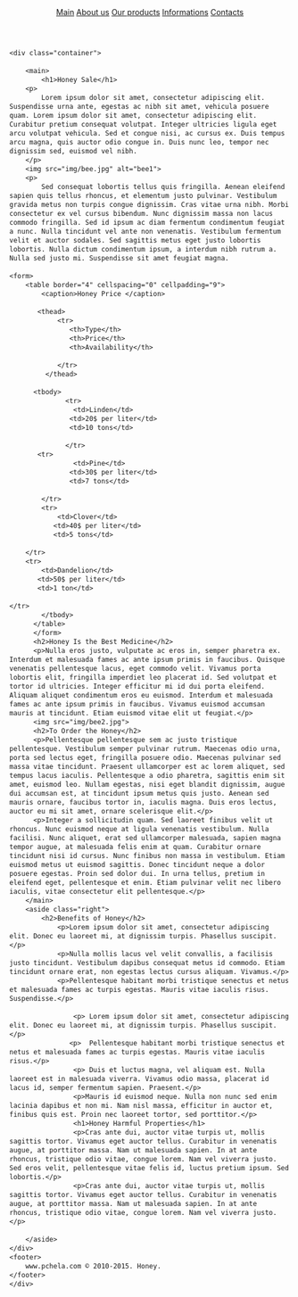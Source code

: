 <!DOCTYPE html>
<html lang="ru">
<head>
    <meta charset="UTF-8">
    <meta name="viewport" content="width=device-width, initial-scale=1.0">
    <title>Honey sale</title>
    <link rel="stylesheet" href="CSS/ste.css">
</head>
<body>
    <div class="wrapper">
<header>
    <div class="block">
        <div class="sitename2"></div>
        <nav>
            <a href="inde.html" class="active">Main</a>
            <a href="#" >About us</a>
            <a href="#">Our products</a>
            <a href="#">Informations</a>
            <a href="#">Contacts</a>
        </nav> 
</header>
    
    <div class="container">
       
        <main>
            <h1>Honey Sale</h1>
        <p>
            Lorem ipsum dolor sit amet, consectetur adipiscing elit. Suspendisse urna ante, egestas ac nibh sit amet, vehicula posuere quam. Lorem ipsum dolor sit amet, consectetur adipiscing elit. Curabitur pretium consequat volutpat. Integer ultricies ligula eget arcu volutpat vehicula. Sed et congue nisi, ac cursus ex. Duis tempus arcu magna, quis auctor odio congue in. Duis nunc leo, tempor nec dignissim sed, euismod vel nibh.
        </p>
        <img src="img/bee.jpg" alt="bee1">
        <p>
            Sed consequat lobortis tellus quis fringilla. Aenean eleifend sapien quis tellus rhoncus, et elementum justo pulvinar. Vestibulum gravida metus non turpis congue dignissim. Cras vitae urna nibh. Morbi consectetur ex vel cursus bibendum. Nunc dignissim massa non lacus commodo fringilla. Sed id ipsum ac diam fermentum condimentum feugiat a nunc. Nulla tincidunt vel ante non venenatis. Vestibulum fermentum velit et auctor sodales. Sed sagittis metus eget justo lobortis lobortis. Nulla dictum condimentum ipsum, a interdum nibh rutrum a. Nulla sed justo mi. Suspendisse sit amet feugiat magna.
    
    <form>
        <table border="4" cellspacing="0" cellpadding="9">
            <caption>Honey Price </caption>
            
           <thead>
                <tr>
                   <th>Type</th>
                   <th>Price</th>
                   <th>Availability</th>
                   
                </tr>
             </thead>
             
          <tbody>
                  <tr>
                    <td>Linden</td>
                   <td>20$ per liter</td>
                   <td>10 tons</td>
               
                  </tr>
           <tr>
                    <td>Pine</td>
                   <td>30$ per liter</td>
                   <td>7 tons</td>
                  
            </tr>
            <tr>
                <td>Clover</td>
               <td>40$ per liter</td>
               <td>5 tons</td>
              
        </tr>
        <tr>
            <td>Dandelion</td>
           <td>50$ per liter</td>
           <td>1 ton</td>
          
    </tr>
            </tbody>
          </table>
          </form>
          <h2>Honey Is the Best Medicine</h2>
          <p>Nulla eros justo, vulputate ac eros in, semper pharetra ex. Interdum et malesuada fames ac ante ipsum primis in faucibus. Quisque venenatis pellentesque lacus, eget commodo velit. Vivamus porta lobortis elit, fringilla imperdiet leo placerat id. Sed volutpat et tortor id ultricies. Integer efficitur mi id dui porta eleifend. Aliquam aliquet condimentum eros eu euismod. Interdum et malesuada fames ac ante ipsum primis in faucibus. Vivamus euismod accumsan mauris at tincidunt. Etiam euismod vitae elit ut feugiat.</p>
          <img src="img/bee2.jpg">
          <h2>To Order the Honey</h2>
          <p>Pellentesque pellentesque sem ac justo tristique pellentesque. Vestibulum semper pulvinar rutrum. Maecenas odio urna, porta sed lectus eget, fringilla posuere odio. Maecenas pulvinar sed massa vitae tincidunt. Praesent ullamcorper est ac lorem aliquet, sed tempus lacus iaculis. Pellentesque a odio pharetra, sagittis enim sit amet, euismod leo. Nullam egestas, nisi eget blandit dignissim, augue dui accumsan est, at tincidunt ipsum metus quis justo. Aenean sed mauris ornare, faucibus tortor in, iaculis magna. Duis eros lectus, auctor eu mi sit amet, ornare scelerisque elit.</p>
          <p>Integer a sollicitudin quam. Sed laoreet finibus velit ut rhoncus. Nunc euismod neque at ligula venenatis vestibulum. Nulla facilisi. Nunc aliquet, erat sed ullamcorper malesuada, sapien magna tempor augue, at malesuada felis enim at quam. Curabitur ornare tincidunt nisi id cursus. Nunc finibus non massa in vestibulum. Etiam euismod metus ut euismod sagittis. Donec tincidunt neque a dolor posuere egestas. Proin sed dolor dui. In urna tellus, pretium in eleifend eget, pellentesque et enim. Etiam pulvinar velit nec libero iaculis, vitae consectetur elit pellentesque.</p>
        </main>
        <aside class="right">
            <h2>Benefits of Honey</h2>
            	<p>Lorem ipsum dolor sit amet, consectetur adipiscing elit. Donec eu laoreet mi, at dignissim turpis. Phasellus suscipit.</p>
            	<p>Nulla mollis lacus vel velit convallis, a facilisis justo tincidunt. Vestibulum dapibus consequat metus id commodo. Etiam tincidunt ornare erat, non egestas lectus cursus aliquam. Vivamus.</p>
            	<p>Pellentesque habitant morbi tristique senectus et netus et malesuada fames ac turpis egestas. Mauris vitae iaculis risus. Suspendisse.</p>
            	
                    <p>	Lorem ipsum dolor sit amet, consectetur adipiscing elit. Donec eu laoreet mi, at dignissim turpis. Phasellus suscipit.</p>
                   <p> 	Pellentesque habitant morbi tristique senectus et netus et malesuada fames ac turpis egestas. Mauris vitae iaculis risus.</p>
                    <p>	Duis et luctus magna, vel aliquam est. Nulla laoreet est in malesuada viverra. Vivamus odio massa, placerat id lacus id, semper fermentum sapien. Praesent.</p>
                    <p>Mauris id euismod neque. Nulla non nunc sed enim lacinia dapibus et non mi. Nam nisl massa, efficitur in auctor et, finibus quis est. Proin nec laoreet tortor, sed porttitor.</p>
                    <h1>Honey Harmful Properties</h1>
                    <p>Cras ante dui, auctor vitae turpis ut, mollis sagittis tortor. Vivamus eget auctor tellus. Curabitur in venenatis augue, at porttitor massa. Nam ut malesuada sapien. In at ante rhoncus, tristique odio vitae, congue lorem. Nam vel viverra justo. Sed eros velit, pellentesque vitae felis id, luctus pretium ipsum. Sed lobortis.</p>
                    <p>Cras ante dui, auctor vitae turpis ut, mollis sagittis tortor. Vivamus eget auctor tellus. Curabitur in venenatis augue, at porttitor massa. Nam ut malesuada sapien. In at ante rhoncus, tristique odio vitae, congue lorem. Nam vel viverra justo.</p>
                    
        </aside>
    </div>
    <footer>
        www.pchela.com © 2010-2015. Honey.
    </footer>
    </div>
</body>
</html>
